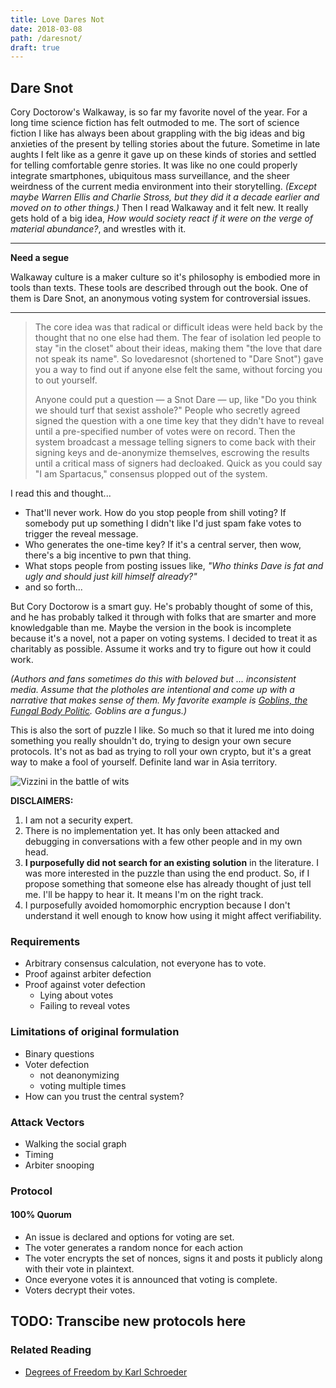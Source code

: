 ```yaml
---
title: Love Dares Not
date: 2018-03-08
path: /daresnot/
draft: true
---
```


## Dare Snot

Cory Doctorow's Walkaway, is so far my favorite novel of the year. For a long time science fiction has felt outmoded to me. The sort of science fiction I like has always been about grappling with the big ideas and big anxieties of the present by telling stories about the future. Sometime in late aughts I felt like as a genre it gave up on these kinds of stories and settled for telling comfortable genre stories. It was like no one could properly integrate smartphones, ubiquitous mass surveillance, and the sheer weirdness of the current media environment into their storytelling. _(Except maybe Warren Ellis and Charlie Stross, but they did it a decade earlier and moved on to other things.)_ Then I read Walkaway and it felt new. It really gets hold of a big idea, _How would society react if it were on the verge of material abundance?_, and wrestles with it.

---
**Need a segue**

Walkaway culture is a maker culture so it's philosophy is embodied more in tools than texts. These tools are described through out the book. One of them is Dare Snot, an anonymous voting system for controversial issues.

---

> The core idea was that radical or difficult ideas were held back by the thought that no one else had them. The fear of isolation led people to stay "in the closet" about their ideas, making them "the love that dare not speak its name". So lovedaresnot (shortened to "Dare Snot") gave you a way to find out if anyone else felt the same, without forcing you to out yourself.
>
> Anyone could put a question — a Snot Dare — up, like "Do you think we should turf that sexist asshole?" People who secretly agreed signed the question with a one time key that they didn't have to reveal until a pre-specified number of votes were on record. Then the system broadcast a message telling signers to come back with their signing keys and de-anonymize themselves, escrowing the results until a critical mass of signers had decloaked. Quick as you could say "I am Spartacus," consensus plopped out of the system.

I read this and thought...

* That'll never work. How do you stop people from shill voting? If somebody put up something I didn't like I'd just spam fake votes to trigger the reveal message.
* Who generates the one-time key? If it's a central server, then wow, there's a big incentive to pwn that thing.
* What stops people from posting issues like, _"Who thinks Dave is fat and ugly and should just kill himself already?"_
* and so forth...

But Cory Doctorow is a smart guy. He's probably thought of some of this, and he has probably talked it through with folks that are smarter and more knowledgable than me. Maybe the version in the book is incomplete because it's a novel, not a paper on voting systems. I decided to treat it as charitably as possible. Assume it works and try to figure out how it could work.

_(Authors and fans sometimes do this with beloved but ... inconsistent media. Assume that the plotholes are intentional and come up with a narrative that makes sense of them. My favorite example is [Goblins, the Fungal Body Politic](https://www.maxgladstone.com/2014/10/goblins-the-fungal-body-politic/). Goblins are a fungus.)_

This is also the sort of puzzle I like. So much so that it lured me into doing something you really shouldn't do, trying to design your own secure protocols. It's not as bad as trying to roll your own crypto, but it's a great way to make a fool of yourself. Definite land war in Asia territory.

![Vizzini in the battle of wits](/img/vizzini_battle_of_wits.png)

**DISCLAIMERS:**

1. I am not a security expert.
2. There is no implementation yet. It has only been attacked and debugging in conversations with a few other people and in my own head.
3. **I purposefully did not search for an existing solution** in the literature. I was more interested in the puzzle than using the end product. So, if I propose something that someone else has already thought of just tell me. I'll be happy to hear it. It means I'm on the right track.
4. I purposefully avoided homomorphic encryption because I don't understand it well enough to know how using it might affect verifiability.

### Requirements

* Arbitrary consensus calculation, not everyone has to vote.
* Proof against arbiter defection
* Proof against voter defection
  * Lying about votes
  * Failing to reveal votes

### Limitations of original formulation

* Binary questions
* Voter defection
  * not deanonymizing
  * voting multiple times
* How can you trust the central system?

### Attack Vectors

* Walking the social graph
* Timing
* Arbiter snooping

### Protocol

#### 100% Quorum

* An issue is declared and options for voting are set.
* The voter generates a random nonce for each action
* The voter encrypts the set of nonces, signs it and posts it publicly along with their vote in plaintext.
* Once everyone votes it is announced that voting is complete.
* Voters decrypt their votes.

## TODO: Transcibe new protocols here

### Related Reading

* [Degrees of Freedom by Karl Schroeder](http://hieroglyph.asu.edu/story/degrees-of-freedom/)